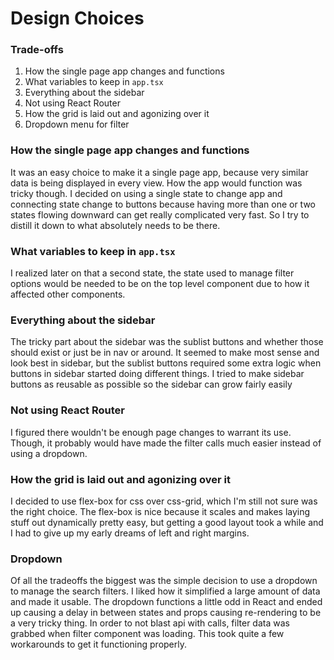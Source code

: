 # Design Choices

### Trade-offs

1.  How the single page app changes and functions
2.  What variables to keep in `app.tsx`
3.  Everything about the sidebar
4.  Not using React Router
5.  How the grid is laid out and agonizing over it
6.  Dropdown menu for filter

### How the single page app changes and functions

It was an easy choice to make it a single page app, because very similar data is being displayed in every view. How the app would function was tricky though. I decided on using a single state to change app and connecting state change to buttons because having more than one or two states flowing downward can get really complicated very fast. So I try to distill it down to what absolutely needs to be there.

### What variables to keep in `app.tsx`

I realized later on that a second state, the state used to manage filter options would be needed to be on the top level component due to how it affected other components.

### Everything about the sidebar

The tricky part about the sidebar was the sublist buttons and whether those should exist or just be in nav or around. It seemed to make most sense and look best in sidebar, but the sublist buttons required some extra logic when buttons in sidebar started doing different things. I tried to make sidebar buttons as reusable as possible so the sidebar can grow fairly easily

### Not using React Router

I figured there wouldn't be enough page changes to warrant its use. Though, it probably would have made the filter calls much easier instead of using a dropdown.

### How the grid is laid out and agonizing over it

I decided to use flex-box for css over css-grid, which I'm still not sure was the right choice. The flex-box is nice because it scales and makes laying stuff out dynamically pretty easy, but getting a good layout took a while and I had to give up my early dreams of left and right margins.

### Dropdown

Of all the tradeoffs the biggest was the simple decision to use a dropdown to manage the search filters. I liked how it simplified a large amount of data and made it usable. The dropdown functions a little odd in React and ended up causing a delay in between states and props causing re-rendering to be a very tricky thing. In order to not blast api with calls, filter data was grabbed when filter component was loading. This took quite a few workarounds to get it functioning properly.
